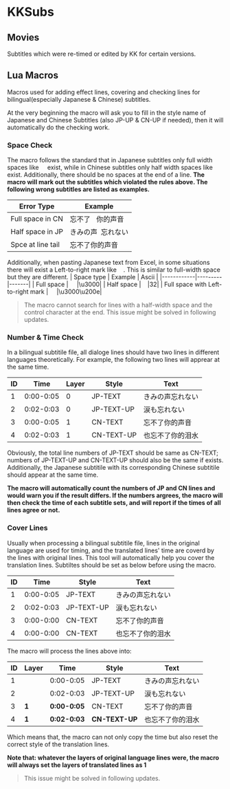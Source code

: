 # KKSubs
## Movies

Subtitles which were re-timed or edited by KK for certain versions.

## Lua Macros

Macros used for adding effect lines, covering and checking lines for bilingual(especially Japanese & Chinese) subtitles.

At the very beginning the macro will ask you to fill in the style name of Japanese and Chinese Subtitles (also JP-UP & CN-UP if needed), then it will automatically do the checking work.

###  Space Check

The macro follows the standard that in Japanese subtitles only full width spaces like `　` exist, while in Chinese subtitles only half width spaces like ` ` exist. Additionally, there should be no spaces at the end of a line.
**The macro will mark out the subtitles which violated the rules above. The following wrong subtitles are listed as examples.**

| Error Type       | Example |
|------------------|---------|
| Full space in CN | 忘不了`　`你的声音  |
| Half space in JP | きみの声` `忘れない|
| Spce at line tail | 忘不了你的声音` `  |

Additionally, when pasting Japanese text from Excel, in some situations there will exist a Left-to-right mark like `　`. This is similar to full-width space but they are different.
| Space type | Example | Ascii |
|------------|---------|-------|
| Full space | `　` |\u3000|
| Half space | ` ` |32|
| Full space with Left-to-right mark | `　‎` |\u3000\u200e|

> The macro cannot search for lines with a half-width space and the control character at the end. This issue might be solved in following updates.

### Number & Time Check

In a bilingual subtitile file, all dialoge lines should have two lines in different languages theoretically. For example, the following two lines will apprear at the same time.

| ID |Time| Layer | Style | Text |
|----|----|-------|-------|------|
| 1  |0:00-0:05|  0    |JP-TEXT|きみの声忘れない|
| 2  |0:02-0:03|  0    |JP-TEXT-UP|涙も忘れない|
| 3  |0:00-0:05|  1    |CN-TEXT|忘不了你的声音|
| 4  |0:02-0:03|  1    |CN-TEXT-UP|也忘不了你的泪水|

Obviously, the total line numbers of JP-TEXT should be same as CN-TEXT; numbers of JP-TEXT-UP and CN-TEXT-UP should also be the same if exists. Additionally, the Japanese subtitile with its corresponding Chinese subtitile should appear at the same time.

**The macro will automatically count the numbers of JP and CN lines and would warn you if the result differs. If the numbers argrees, the macro will then check the time of each subtitle sets, and will report if the times of all lines agree or not.**

### Cover Lines
 
Usually when processing a bilingual subtitile file, lines in the original language are used for timing, and the translated lines' time are coverd by the lines with original lines. This tool will automatically help you cover the translation lines. Subtiltes should be set as below before using the macro.

| ID |Time| Style | Text |
|----|----|-------|------|
| 1  |0:00-0:05|JP-TEXT|きみの声忘れない|
| 2  |0:02-0:03|JP-TEXT-UP|涙も忘れない|
| 3  |0:00-0:00|CN-TEXT|忘不了你的声音|
| 4  |0:00-0:00|CN-TEXT|也忘不了你的泪水|

The macro will process the lines above into:

| ID |Layer|Time| Style | Text |
|----|-----|----|-------|------|
| 1  ||0:00-0:05|JP-TEXT|きみの声忘れない|
| 2  ||0:02-0:03|JP-TEXT-UP|涙も忘れない|
| 3  |**1**|**0:00-0:05**|CN-TEXT|忘不了你的声音|
| 4  |**1**|**0:02-0:03**|**CN-TEXT-UP**|也忘不了你的泪水|

Which means that, the macro can not only copy the time but also reset the correct style of the translation lines.

**Note that: whatever the layers of original language lines were, the macro will always set the layers of translated lines as 1**

> This issue might be solved in following updates.
